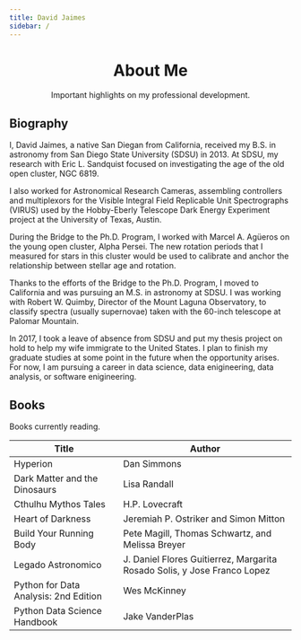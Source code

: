 ```yaml
---
title: David Jaimes
sidebar: /
---
```

<h1 align="center">
  About Me
</h1>
<p align="center">Important highlights on my professional development.</p>

## Biography
I, David Jaimes, a native San Diegan from California, received my B.S. in astronomy from San Diego State University (SDSU) in 2013. At SDSU, my research with Eric L. Sandquist focused on investigating the age of the old open cluster, NGC 6819.

I also worked for Astronomical Research Cameras, assembling controllers and multiplexors for the Visible Integral Field Replicable Unit Spectrographs (VIRUS) used by the Hobby-Eberly Telescope Dark Energy Experiment project at the University of Texas, Austin.

During the Bridge to the Ph.D. Program, I worked with Marcel A. Agüeros on the young open cluster, Alpha Persei. The new rotation periods that I measured for stars in this cluster would be used to calibrate and anchor the relationship between stellar age and rotation.

Thanks to the efforts of the Bridge to the Ph.D. Program, I moved to California and was pursuing an M.S. in astronomy at SDSU. I was working with Robert W. Quimby, Director of the Mount Laguna Observatory, to classify spectra (usually supernovae) taken with the 60-inch telescope at Palomar Mountain.

In 2017, I took a leave of absence from SDSU and put my thesis project on hold to help my wife immigrate to the United States. I plan to finish my graduate studies at some point in the future when the opportunity arises. For now, I am pursuing a career in data science, data enigineering, data analysis, or software enigineering.

## Books
Books currently reading.

Title | Author
--- | ---
Hyperion | Dan Simmons
Dark Matter and the Dinosaurs | Lisa Randall
Cthulhu Mythos Tales | H.P. Lovecraft
Heart of Darkness | Jeremiah P. Ostriker and Simon Mitton
Build Your Running Body | Pete Magill, Thomas Schwartz, and Melissa Breyer
Legado Astronomico | J. Daniel Flores Guitierrez, Margarita Rosado Solis, y Jose Franco Lopez
Python for Data Analysis: 2nd Edition | Wes McKinney
Python Data Science Handbook | Jake VanderPlas
